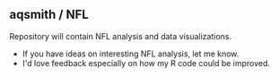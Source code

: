 ## aqsmith / NFL

Repository will contain NFL analysis and data visualizations.

* If you have ideas on interesting NFL analysis, let me know.
* I'd love feedback especially on how my R code could be improved.